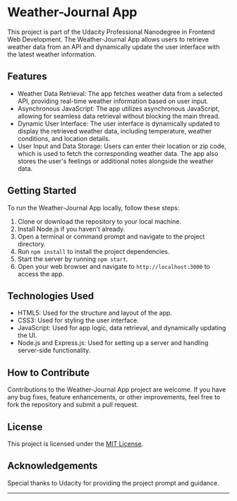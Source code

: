 # Weather-Journal App

This project is part of the Udacity Professional Nanodegree in Frontend Web Development. The Weather-Journal App allows users to retrieve weather data from an API and dynamically update the user interface with the latest weather information.

## Features

- Weather Data Retrieval: The app fetches weather data from a selected API, providing real-time weather information based on user input.
- Asynchronous JavaScript: The app utilizes asynchronous JavaScript, allowing for seamless data retrieval without blocking the main thread.
- Dynamic User Interface: The user interface is dynamically updated to display the retrieved weather data, including temperature, weather conditions, and location details.
- User Input and Data Storage: Users can enter their location or zip code, which is used to fetch the corresponding weather data. The app also stores the user's feelings or additional notes alongside the weather data.

## Getting Started

To run the Weather-Journal App locally, follow these steps:

1. Clone or download the repository to your local machine.
2. Install Node.js if you haven't already.
3. Open a terminal or command prompt and navigate to the project directory.
4. Run `npm install` to install the project dependencies.
5. Start the server by running `npm start`.
6. Open your web browser and navigate to `http://localhost:3000` to access the app.

## Technologies Used

- HTML5: Used for the structure and layout of the app.
- CSS3: Used for styling the user interface.
- JavaScript: Used for app logic, data retrieval, and dynamically updating the UI.
- Node.js and Express.js: Used for setting up a server and handling server-side functionality.

## How to Contribute

Contributions to the Weather-Journal App project are welcome. If you have any bug fixes, feature enhancements, or other improvements, feel free to fork the repository and submit a pull request.

## License

This project is licensed under the [MIT License](LICENSE).

## Acknowledgements

Special thanks to Udacity for providing the project prompt and guidance.

---

